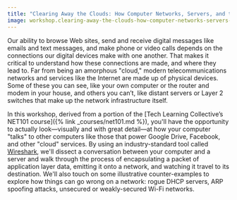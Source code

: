 ```yaml
---
title: "Clearing Away the Clouds: How Computer Networks, Servers, and the Internet Work"
image: workshop.clearing-away-the-clouds-how-computer-networks-servers-and-the-internet-work.square.png
---
```


Our ability to browse Web sites, send and receive digital messages like emails and text messages, and make phone or video calls depends on the connections our digital devices make with one another. That makes it critical to understand how these connections are made, and where they lead to. Far from being an amorphous "cloud," modern telecommunications networks and services like the Internet are made up of physical devices. Some of these you can see, like your own computer or the router and modem in your house, and others you can&rsquo;t, like distant servers or Layer 2 switches that make up the network infrastructure itself.

In this workshop, derived from a portion of the [Tech Learning Collective&rsquo;s NET101 course]({% link _courses/net101.md %}), you'll have the opportunity to actually look—visually and with great detail—at how your computer "talks" to other computers like those that power Google Drive, Facebook, and other "cloud" services. By using an industry-standard tool called [Wireshark](https://wireshark.org/), we'll dissect a conversation between your computer and a server and walk through the process of encapsulating a packet of application layer data, emitting it onto a network, and watching it travel to its destination. We'll also touch on some illustrative counter-examples to explore how things can go wrong on a network: rogue DHCP servers, ARP spoofing attacks, unsecured or weakly-secured Wi-Fi networks.
